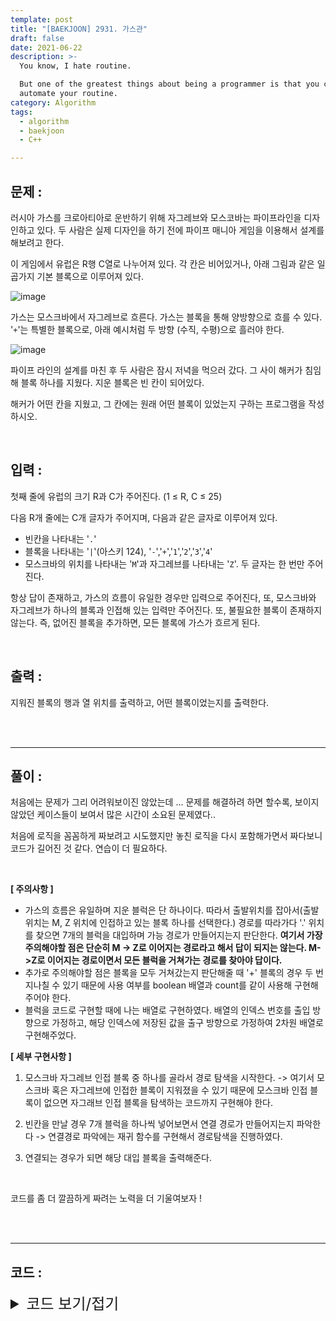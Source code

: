 ```yaml
---
template: post
title: "[BAEKJOON] 2931. 가스관"
draft: false
date: 2021-06-22
description: >-
  You know, I hate routine.

  But one of the greatest things about being a programmer is that you can
  automate your routine.
category: Algorithm
tags:
  - algorithm
  - baekjoon
  - C++

---
```




## 문제 : 

러시아 가스를 크로아티아로 운반하기 위해 자그레브와 모스코바는 파이프라인을 디자인하고 있다. 두 사람은 실제 디자인을 하기 전에 파이프 매니아 게임을 이용해서 설계를 해보려고 한다.

이 게임에서 유럽은 R행 C열로 나누어져 있다. 각 칸은 비어있거나, 아래 그림과 같은 일곱가지 기본 블록으로 이루어져 있다.

![image](https://user-images.githubusercontent.com/57346455/122930348-e1b99580-d3a6-11eb-88f3-791e9a86d416.png)

가스는 모스크바에서 자그레브로 흐른다. 가스는 블록을 통해 양방향으로 흐를 수 있다. '`+`'는 특별한 블록으로, 아래 예시처럼 두 방향 (수직, 수평)으로 흘러야 한다.

![image](https://user-images.githubusercontent.com/57346455/122930425-f302a200-d3a6-11eb-8739-3448c33f3103.png)

파이프 라인의 설계를 마친 후 두 사람은 잠시 저녁을 먹으러 갔다. 그 사이 해커가 침임해 블록 하나를 지웠다. 지운 블록은 빈 칸이 되어있다.

해커가 어떤 칸을 지웠고, 그 칸에는 원래 어떤 블록이 있었는지 구하는 프로그램을 작성하시오.

<br/>

## 입력 :

첫째 줄에 유럽의 크기 R과 C가 주어진다. (1 ≤ R, C ≤ 25)

다음 R개 줄에는 C개 글자가 주어지며, 다음과 같은 글자로 이루어져 있다.

- 빈칸을 나타내는 '`.`'
- 블록을 나타내는 '`|`'(아스키 124), '`-`','`+`','`1`','`2`','`3`','`4`'
- 모스크바의 위치를 나타내는 '`M`'과 자그레브를 나타내는 '`Z`'. 두 글자는 한 번만 주어진다.

항상 답이 존재하고, 가스의 흐름이 유일한 경우만 입력으로 주어진다, 또, 모스크바와 자그레브가 하나의 블록과 인접해 있는 입력만 주어진다. 또, 불필요한 블록이 존재하지 않는다. 즉, 없어진 블록을 추가하면, 모든 블록에 가스가 흐르게 된다.

<br/>

## 출력 : 

지워진 블록의 행과 열 위치를 출력하고, 어떤 블록이었는지를 출력한다.

<br/>

<br/>

___

## 풀이 :

처음에는 문제가 그리 어려워보이진 않았는데 ... 문제를 해결하려 하면 할수록, 보이지 않았던 케이스들이 보여서 많은 시간이 소요된 문제였다..

처음에 로직을 꼼꼼하게 짜보려고 시도했지만 놓친 로직을 다시 포함해가면서 짜다보니 코드가 길어진 것 같다. 연습이 더 필요하다.

<br/>

**[ 주의사항 ]**

- 가스의 흐름은 유일하며 지운 블럭은 단 하나이다. 따라서 출발위치를 잡아서(출발위치는 M, Z 위치에 인접하고 있는 블록 하나를 선택한다.) 경로를 따라가다 '.' 위치를 찾으면 7개의 블럭을 대입하며 가능 경로가 만들어지는지 판단한다. **여기서 가장 주의해야할 점은 단순히 M -> Z로 이어지는 경로라고 해서 답이 되지는 않는다. M->Z로 이어지는 경로이면서 모든 블럭을 거쳐가는 경로를 찾아야 답이다.**
- 추가로 주의해야할 점은 블록을 모두 거쳐갔는지 판단해줄 때 '+' 블록의 경우 두 번 지나칠 수 있기 때문에 사용 여부를 boolean 배열과 count를 같이 사용해 구현해주어야 한다.
- 블럭을 코드로 구현할 때에 나는 배열로 구현하였다. 배열의 인덱스 번호를 출입 방향으로 가정하고, 해당 인덱스에 저장된 값을 출구 방향으로 가정하여 2차원 배열로 구현해주었다.

**[ 세부 구현사항 ]**

1. 모스크바 자그레브 인접 블록 중 하나를 골라서 경로 탐색을 시작한다. -> 여기서 모스크바 혹은 자그레브에 인접한 블록이 지워졌을 수 있기 때문에 모스크바 인접 블록이 없으면 자그래브 인접 블록을 탐색하는 코드까지 구현해야 한다.

2. 빈칸을 만날 경우 7개 블럭을 하나씩 넣어보면서 연결 경로가 만들어지는지 파악한다 -> 연결경로 파악에는 재귀 함수를 구현해서 경로탐색을 진행하였다.

3. 연결되는 경우가 되면 해당 대입 블록을 출력해준다.

   <br/>

코드를 좀 더 깔끔하게 짜려는 노력을 더 기울여보자 !

<br/>

<br/>

---

## 코드 :

<details>
<summary style="cursor:pointer; font-size:1.5rem">
	코드 보기/접기
</summary>

```c++
#include <iostream>

using namespace std;
int inoutary[7][4] = {
        {-1, -1, 1,  0},
        {-1, 0,  3,  -1},
        {3,  2,  -1, -1},
        {1,  -1, -1, 2},
        {-1, 1,  -1, 3},
        {0,  -1, 2,  -1},
        {0,  1,  2,  3}
};
int rows, cols, di[4] = {0, 1, 0, -1}, dj[4] = {1, 0, -1, 0}, blocknums = 1;
char map[25][25], blocks[7] = {'1', '2', '3', '4', '|', '-', '+'}, finch;
bool usedblocks[25][25];

int findOutDirection(int indir, int blocknum) {
    return (blocknum == -1) ? -1 : inoutary[blocknum][indir];
}

int returnBlockNumber(char ch) {
    switch (ch) {
        case '1':
            return 0;
        case '2':
            return 1;
        case '3':
            return 2;
        case '4':
            return 3;
        case '|':
            return 4;
        case '-':
            return 5;
        case '+':
            return 6;
        default:
            return -1;
    }
}

bool insertNewBlock(int curx, int cury, int curdir, int curcnt) {
    if (curx < 0 || curx >= rows || cury < 0 || cury >= cols) return false;
    if (map[curx][cury] == finch) return (blocknums == curcnt);
    if (map[curx][cury] == '.' || curdir == -1) return false;

    bool retval;

    if (!usedblocks[curx][cury]) {
        usedblocks[curx][cury] = true;
        retval = insertNewBlock(curx + di[curdir], cury + dj[curdir],
                                findOutDirection(curdir, returnBlockNumber(map[curx + di[curdir]][cury + dj[curdir]])),
                                curcnt + 1);
        usedblocks[curx][cury] = false;
    } else
        retval = insertNewBlock(curx + di[curdir], cury + dj[curdir],
                                findOutDirection(curdir, returnBlockNumber(map[curx + di[curdir]][cury + dj[curdir]])),
                                curcnt);

    return retval;
}

int main() {
    char input;
    int mx, my, zx, zy, curx, cury, curdir = -1, blockcnt = 1;
    cin >> rows >> cols;

    for (int i = 0; i < rows; i++)
        for (int j = 0; j < cols; j++) {
            cin >> input;
            map[i][j] = input;
            if (input == 'M') {
                mx = i;
                my = j;
            } else if (input == 'Z') {
                zx = i;
                zy = j;
            } else if (input != '.') blocknums++;
        }

    for (int k = 0; k < 4; k++) {
        int cmpx = mx + di[k], cmpy = my + dj[k];
        if (cmpx < 0 || cmpx >= rows || cmpy < 0 || cmpy >= cols) continue;
        int cmpdir = findOutDirection(k, returnBlockNumber(map[cmpx][cmpy]));
        if (map[cmpx][cmpy] != '.' && map[cmpx][cmpy] != 'Z' && cmpdir != -1) {
            curx = cmpx;
            cury = cmpy;
            curdir = cmpdir;
            finch = 'Z';
            usedblocks[curx][cury] = true;
            break;
        }
    } // 모스크바 출발 블럭 찾기

    if (curdir == -1) {
        for (int k = 0; k < 4; k++) {
            int cmpx = zx + di[k], cmpy = zy + dj[k];
            if (cmpx < 0 || cmpx >= rows || cmpy < 0 || cmpy >= cols) continue;
            int cmpdir = findOutDirection(k, returnBlockNumber(map[cmpx][cmpy]));
            if (map[cmpx][cmpy] != '.' && map[cmpx][cmpy] != 'M' && cmpdir != -1) {
                curx = cmpx;
                cury = cmpy;
                curdir = cmpdir;
                finch = 'M';
                usedblocks[curx][cury] = true;
                break;
            }
        }
    }   // 자그레브 출발 블럭 찾기

    while (true) {
        curx += di[curdir];
        cury += dj[curdir];
        if (map[curx][cury] == '.') break;
        if (!usedblocks[curx][cury]) blockcnt++;
        usedblocks[curx][cury] = true;
        curdir = findOutDirection(curdir, returnBlockNumber(map[curx][cury]));
    }   // 빈 칸 찾을 때 까지 경로 탐색

    for (int k = 0; k < 7; k++) {
        map[curx][cury] = blocks[k];
        if (insertNewBlock(curx, cury, findOutDirection(curdir, returnBlockNumber(map[curx][cury])), blockcnt)) {
            cout << curx + 1 << ' ' << cury + 1 << ' ' << map[curx][cury] << '\n';
            break;
        }
    }

    return 0;
}
```

</details>
<br/>

<br/>

